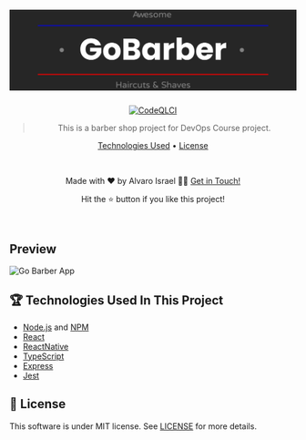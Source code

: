 <h1 align="center">
  <a href="https://gobarberapp.net">
    <img  alt="GoBarberApp"  src="/gobarber-frontend/src/assets/gobarberdarklogo.png"/>
  </a>
  <br>
</h1>

<div align="center">
  
[![CodeQLCI](https://github.com/AlvaroIsrael/gobarber-app/actions/workflows/codeql-analysis.yml/badge.svg)](https://github.com/AlvaroIsrael/gobarber-app/actions/workflows/codeql-analysis.yml)

> This is a barber shop project for DevOps Course project.

<p>
  <a href="#-technologies-used">Technologies Used</a> •
  <a href="#-license">License</a>
</p>
  
<br/>

<p>Made with ❤️ by Alvaro Israel 👏🏻 <a href="https://www.linkedin.com/in/alvaroisraeldesenvolvedor/">Get in Touch!</a></p>
<p>Hit the ⭐️ button if you like this project!</p>

</div>


<br/>

## Preview

![Go Barber App](/gobarber-frontend/src/assets/gobarber-tutorial.gif)

## 🏆 Technologies Used In This Project

- [Node.js](https://nodejs.org/en/) and [NPM](http://npmjs.com)
- [React](https://github.com/facebook/react/)
- [ReactNative](https://github.com/facebook/react-native/)
- [TypeScript](https://www.typescriptlang.org/)
- [Express](https://expressjs.com/)
- [Jest](https://jestjs.io/)





## 📝 License

This software is under MIT license. See [LICENSE](LICENSE.md) for more details.

